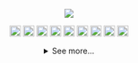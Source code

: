
<p align="center"><img src="https://readme-typing-svg.herokuapp.com?font=Monoscape&color=%23F71D4F&size=26&center=true&vCenter=true&lines=%E2%9C%A8+Welcome+to+my+github+%E2%9C%A8"></p>

<p align="center">
<img src="https://img.shields.io/badge/C%23-239120?style=for-the-badge&logo=c-sharp&logoColor=white" height="20px"> <img src="https://img.shields.io/badge/MySQL-005C84?style=for-the-badge&logo=mysql&logoColor=white" height="20px"> <img src="https://img.shields.io/badge/.NET-512BD4.svg?style=for-the-badge&logo=dotnet&logoColor=white" height="20px">
<img src="https://img.shields.io/badge/html5-%23E34F26.svg?style=for-the-badge&logo=html5&logoColor=white" height="20px">  <img src="https://img.shields.io/badge/css3-%231572B6.svg?style=for-the-badge&logo=css3&logoColor=white" height="20px"> <img src="https://img.shields.io/badge/Sass-CC6699?style=for-the-badge&logo=sass&logoColor=white" height="20px"> <img src="https://img.shields.io/badge/javascript-%23323330.svg?style=for-the-badge&logo=javascript&logoColor=%23F7DF1E" height="20px"> <img src="https://img.shields.io/badge/git-%23F05033.svg?style=for-the-badge&logo=git&logoColor=white" height="20px">  <img src="https://img.shields.io/badge/Visual%20Studio-5C2D91.svg?style=for-the-badge&logo=visual-studio&logoColor=white" height="20px"> 
</p>

<details>
<p align="center"> 🔗 Contact me with:</p>

<p align="center">
<a href="https://www.instagram.com/__alisu013__/" target="_blank"> <img src="https://img.shields.io/badge/INSTAGRAM-000?style=for-the-badge&logo=instagram&logoColor=white"> </a> <a href="mailto:alisson.r.santos92@gmail.com?subject=Contato%20-%20via%20Github" target="_blank"> <img src="https://img.shields.io/badge/Email-000?style=for-the-badge&logo=gmail&logoColor=white"> </a>
<script src="https://platform.linkedin.com/badges/js/profile.js" async defer type="text/javascript"></script>
</p>
<summary align="center">See more...</summary>

# Hi there 👋

**A little bit more of me...**

- 🖥️ I'm studying in an System Development technician course in <a href="http://etecaf.com.br">Etec Aristoteles Ferreira</a>

- ❤️ I'm passionate about understanding Design and Frontend development
</details>
